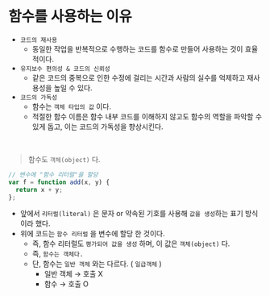 # 함수를 사용하는 이유

- `코드의 재사용`
  - 동일한 작업을 반복적으로 수행하는 코드를 함수로 만들어 사용하는 것이 효율적이다.
- `유지보수 편의성 & 코드의 신뢰성`
  - 같은 코드의 중복으로 인한 수정에 걸리는 시간과 사람의 실수를 억제하고 재사용성을 높일 수 있다.
- `코드의 가독성`
  - 함수는 `객체 타입의 값` 이다.
  - 적절한 함수 이름은 함수 내부 코드를 이해하지 않고도 함수의 역할을 파악할 수 있게 돕고, 이는 코드의 가독성을 향상시킨다.

<br />

> 함수도 `객체(object)` 다.
```jsx
// 변수에 "함수 리터럴"을 할당
var f = function add(x, y) {
  return x + y;
};
```

- 앞에서 `리터럴(literal)` 은 문자 or 약속된 기호를 사용해 `값을 생성`하는 표기 방식이라 했다.
- 위에 코드는 `함수 리터럴` 을 변수에 할당 한 것이다.
  - 즉, 함수 리터럴도 `평가되어 값을 생성` 하며, 이 값은 `객체(object)` 다.
  - 즉, `함수는 객체다.`
  - 단, 함수는 `일반 객체` 와는 다르다. ( `일급객체` )
    - 일반 객체 → 호출 X
    - 함수 → 호출 O

<br />

<br />